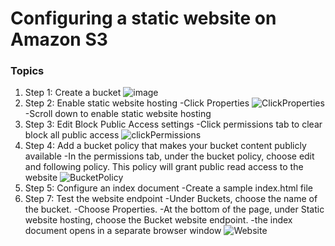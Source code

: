 # Configuring a static website on Amazon S3

### Topics

1. Step 1: Create a bucket
![image](https://user-images.githubusercontent.com/60788914/210186324-a3cad6bd-a23b-4c79-a69a-188e411f7a20.png)
2. Step 2: Enable static website hosting
-Click Properties
![ClickProperties](https://user-images.githubusercontent.com/60788914/210186391-ef01b0b9-35d8-4688-bd13-e04f173d0000.png)
-Scroll down to enable static website hosting
3. Step 3: Edit Block Public Access settings
-Click permissions tab to clear block all public access
![clickPermissions](https://user-images.githubusercontent.com/60788914/210186426-20c9fd48-811a-4963-ae33-ff9f4ccbb535.png)
4. Step 4: Add a bucket policy that makes your bucket content publicly available
-In the permissions tab, under the bucket policy, choose edit and following policy. This policy will grant public read access to the website
![BucketPolicy](https://user-images.githubusercontent.com/60788914/210186467-79215738-cd58-49c5-8422-5d523937142a.png)
5. Step 5: Configure an index document
-Create a sample index.html file
7. Step 7: Test the website endpoint
-Under Buckets, choose the name of the bucket.
-Choose Properties.
-At the bottom of the page, under Static website hosting, choose the Bucket website endpoint.
-the index document opens in a separate browser window
![Website](https://user-images.githubusercontent.com/60788914/210186566-8330700f-ba39-4d3f-aa05-d8d22669d8a8.png)

